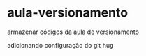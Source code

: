 # aula-versionamento
armazenar códigos da aula de versionamento

adicionando configuração do git hug

